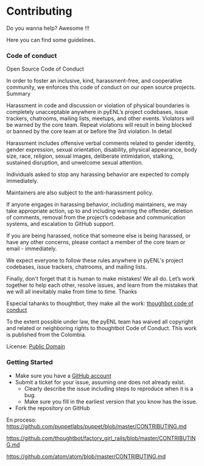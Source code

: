 # Contributing 
Do you wanna help?
Awesome !!!

Here you can find some guidelines.

### Code of conduct


Open Source Code of Conduct

In order to foster an inclusive, kind, harassment-free, and cooperative community,
we enforces this code of conduct on our open source projects.
Summary

Harassment in code and discussion or violation of physical boundaries is completely
unacceptable anywhere in pyENL’s project codebases, issue trackers, chatrooms, 
mailing lists, meetups, and other events. Violators will be warned by the core team.
Repeat violations will result in being blocked or banned by the core team at or before the 3rd violation.
In detail

Harassment includes offensive verbal comments related to gender identity, gender expression, 
sexual orientation, disability, physical appearance, body size, race, religion, sexual images,
deliberate intimidation, stalking, sustained disruption, and unwelcome sexual attention.

Individuals asked to stop any harassing behavior are expected to comply immediately.

Maintainers are also subject to the anti-harassment policy.

If anyone engages in harassing behavior, including maintainers, we may take appropriate action,
up to and including warning the offender, deletion of comments, removal from the project’s codebase
and communication systems, and escalation to GitHub support.

If you are being harassed, notice that someone else is being harassed, or have any other concerns,
please contact a member of the core team or email - immediately.

We expect everyone to follow these rules anywhere in pyENL's project codebases, issue trackers, 
chatrooms, and mailing lists.

Finally, don't forget that it is human to make mistakes! We all do. Let’s work together to help each other,
resolve issues, and learn from the mistakes that we will all inevitably make from time to time.
Thanks

Especial tahanks to thoughtbot, they make all the work: [thoughbot code of conduct](https://thoughtbot.com/open-source-code-of-conduct)

To the extent possible under law, the pyENL team has waived all copyright and related or neighboring 
rights to thoughtbot Code of Conduct. This work is published from the Colombia. 

License: [Public Domain](https://creativecommons.org/publicdomain/zero/1.0/) 

### Getting Started

* Make sure you have a [GitHub account](https://github.com/signup/free)
* Submit a ticket for your issue, assuming one does not already exist.
  * Clearly describe the issue including steps to reproduce when it is a bug.
  * Make sure you fill in the earliest version that you know has the issue.
* Fork the repository on GitHub


En proceso: 
https://github.com/puppetlabs/puppet/blob/master/CONTRIBUTING.md

https://github.com/thoughtbot/factory_girl_rails/blob/master/CONTRIBUTING.md

https://github.com/atom/atom/blob/master/CONTRIBUTING.md





